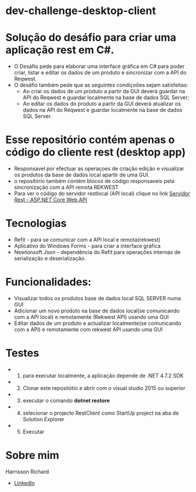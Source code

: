 # dev-challenge-desktop-client
# Solução do desáfio para criar uma aplicação rest em C#.
* O Desáfio pede para elaborar uma interface gráfica em C# para poder criar, listar e editar os dados de um produto e sincronizar com a API do Reqwest.
* O desáfio também pede que as seguintes condiçoões sejam satisfeitas:
  - Ao criar os dados de um produto a partir da GUI deverá guardar na API do Reqwest e guardar localmente na base de dados SQL Server;
  - Ao editar os dados do produto a partir da GUI deverá atualizar os dados na API do Reqwest e guardar localmente na base de dados SQL Server.

# Esse repositório contém apenas o código do cliente rest (desktop app)
* Responsavel por efectuar as operaçoes de criação edição e visualizar os produtos da base de dados local apartir de uma GUI.
* o repositório também contém blocos de código responsaveis pela sincronização com a API remota REKWEST
* Para ver o código do servidor restlocal (API local) clique no link <a href="https://github.com/HarrissonRichard/dev-challenge-webapi" target="_blank">Servidor Rest - ASP.NET Core Web API </a>

# Tecnologias
- Refit - para se comunicar com a API local e remota(rekwest)
- Aplicativo do Windows Forms - para criar a interface gráfica
- Newtonsoft.Json - dependência do Refit para operações internas de serialização e deserialização.

# Funcionalidades:
* Visualizar todos os produtos base de dados local SQL SERVER numa GUI
* Adicionar um novo produto na base de dados local(se comunicando com a API local) e remotamente (Rekwest API) usando uma GUI 
* Editar dados de um produto e actualizar localmente(se comunicando com a API) e remotamente com rekwest API usando uma GUI

# Testes
- 1. para executar localmente, a aplicação depende de .NET 4.7.2 SDK
- 2. Clonar este repositótio e abrir com o visual studio 2015 ou superior
- 3. executar o comando <b>dotnet restore</b>
- 4. selecionar o projecto RestClient como StartUp project na aba de Solution Explorer
- 5. Executar 


# Sobre mim
Harrisson Richard
- <a href="https://www.linkedin.com/in/harrisson-richard/">LinkedIn</a>
